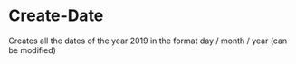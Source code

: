 # Create-Date
Creates all the dates of the year 2019 in the format day / month / year (can be modified)

